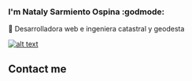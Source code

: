 ### I'm Nataly Sarmiento Ospina :godmode:

:toolbox: Desarrolladora web e ingeniera catastral y geodesta

[![alt text][1.1]][1]

## Contact me
[1.1]: https://user-images.githubusercontent.com/72315710/126538368-3b7da310-bcd1-4410-84ff-7dfddc149788.png

[1]: https://www.linkedin.com/in/nasarmientoo/


